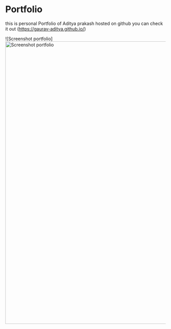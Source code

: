 # Portfolio
this is personal Portfolio of Aditya prakash hosted on github 
you can check it out (https://gaurav-aditya.github.io/)

![Screenshot portfolio]
<img width="889" alt="Screenshot portfolio" src="https://user-images.githubusercontent.com/Screenshot portfolio.png">
<br>
